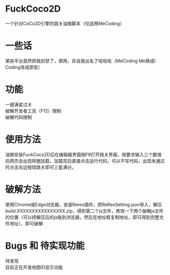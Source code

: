 # FuckCoco2D
一个针对CoCo2D引擎的跳关油猴脚本（仅适用MeCoding）
# 一些话
某些平台竟然把我封禁了，慎用，并且我出名了哈哈哈（MeCoding Me换成I Coding改成原型）
# 功能
一键满星过关\
破解开发者工具（F12）限制\
破解代码限制
# 使用方法
油猴安装FuckCoco2D后在编辑器界面按F8打开跳关界面，按要求输入三个数值后网页会出现转圈加载，加载完后直接点击运行代码，可以不写代码，出现未通过时点击左边按钮跳关即可三星满分。
# 破解方法
使用Chrome或Edge浏览器，安装Reres插件，把ReResSetting.json导入，解压build.XXXXXXXXXXXXXXXX.zip，得到第二个js文件，修改一下两个破解js文件的位置（可以把解压后的js拖到浏览器，然后在地址框复制地址，即可得到完整文件地址），即可破解
# Bugs 和 待实现功能
待发现\
目前正在开发地图ID显示功能
